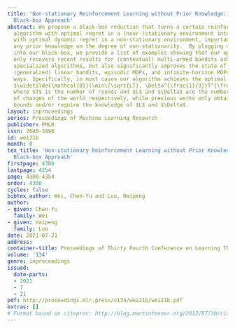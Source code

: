 ```yaml
---
title: 'Non-stationary Reinforcement Learning without Prior Knowledge: an Optimal
  Black-box Approach'
abstract: We propose a black-box reduction that turns a certain reinforcement learning
  algorithm with optimal regret in a (near-)stationary environment into another algorithm
  with optimal dynamic regret in a non-stationary environment, importantly without
  any prior knowledge on the degree of non-stationarity.  By plugging different algorithms
  into our black-box, we provide a list of examples showing that our approach not
  only recovers recent results for (contextual) multi-armed bandits achieved by very
  specialized algorithms, but also significantly improves the state of the art for
  (generalzed) linear bandits, episodic MDPs, and infinite-horizon MDPs in various
  ways. Specifically, in most cases our algorithm achieves the optimal dynamic regret
  $\widetilde{\mathcal{O}}(\min\{\sqrt{LT}, \Delta^{\frac{1}{3}}T^{\frac{2}{3}}\})$
  where $T$ is the number of rounds and $L$ and $\Delta$ are the number and amount
  of changes of the world respectively, while previous works only obtain suboptimal
  bounds and/or require the knowledge of $L$ and $\Delta$.
layout: inproceedings
series: Proceedings of Machine Learning Research
publisher: PMLR
issn: 2640-3498
id: wei21b
month: 0
tex_title: 'Non-stationary Reinforcement Learning without Prior Knowledge: an Optimal
  Black-box Approach'
firstpage: 4300
lastpage: 4354
page: 4300-4354
order: 4300
cycles: false
bibtex_author: Wei, Chen-Yu and Luo, Haipeng
author:
- given: Chen-Yu
  family: Wei
- given: Haipeng
  family: Luo
date: 2021-07-21
address:
container-title: Proceedings of Thirty Fourth Conference on Learning Theory
volume: '134'
genre: inproceedings
issued:
  date-parts:
  - 2021
  - 7
  - 21
pdf: http://proceedings.mlr.press/v134/wei21b/wei21b.pdf
extras: []
# Format based on citeproc: http://blog.martinfenner.org/2013/07/30/citeproc-yaml-for-bibliographies/
---
```

